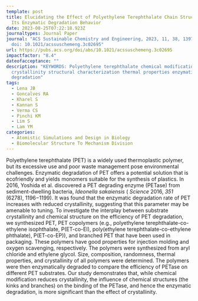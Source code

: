```yaml
---
template: post
title: Elucidating the Effect of Polyethylene Terephthalate Chain Structure on
  Its Enzymatic Degradation Behavior
date: 2023-08-25T07:22:18.923Z
journaltypes: Journal Paper
journal: "ACS Sustainable Chemistry and Engineering, 2023, 11, 38, 13974–13987,
  doi: 10.1021/acssuschemeng.3c02695"
url: https://pubs.acs.org/doi/abs/10.1021/acssuschemeng.3c02695
impactfactor: "8.4"
dateofacceptance: ""
description: "KEYWORDS: Polyethylene terephthalate chemical modification
  crystallinity structural characterization thermal properties enzymatic
  degradation"
tags:
  - Lena JB
  - Goncalves RA
  - Kharel S
  - Kannan S
  - Verma CS
  - Pinchi KM
  - Lim S
  - Lam YM
categories:
  - Atomistic Simulations and Design in Biology
  - Biomolecular Structure To Mechanism Division
---
```

<!--StartFragment-->

Polyethylene terephthalate (PET) is a widely used thermoplastic polymer, but its excessive use and poor waste management pose environmental challenges. Enzymatic degradation of PET offers a potential solution that is ecofriendly and yields monomers suitable for the synthesis of plastics. In 2016, Yoshida et al. discovered a PET degrading enzyme (PETase) from sediment-dwelling bacteria, *Ideonella sakaiensis* ( *Science* 2016, *351* (6278), 1196−1199). It was found that the enzymatic degradation rate of PET increases with reduced crystallinity, suggesting that this parameter may be amenable to tuning. To investigate the interplay between substrate crystallinity and chemical structure on the efficiency of PET degradation, we synthesized PET, PET copolymers (e.g., polyethylene terephthalate-co-ethylene isophthalate, P(ET-co-EI), poly(ethylene terephthalate-co-ethylene phthalate), P(ET-co-EP)), and branched PET that have been used in packaging. These polymers have good properties for injection molding and oxygen scavenging, respectively. The polymers were synthesized from aryl chloride and ethylene glycol. Size, composition, randomness, thermal properties, and crystallinity of all polymers were determined. The polymers were then enzymatically degraded to compare the efficiency of PETase on different PET substrates. Our study demonstrates that, while chemical modification reduces crystallinity, the influence of chemical structures (the kinks and branches) on the binding of the PETase, and hence the enzymatic degradation, is more significant than the effect of crystallinity.

<!--EndFragment-->